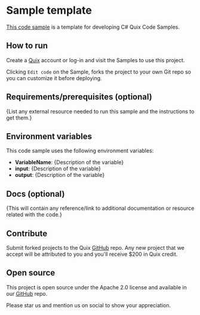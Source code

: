# Sample template

[This code sample](https://github.com/quixio/quix-samples/tree/main/csharp/empty) is a template for developing C# Quix Code Samples.

## How to run

Create a [Quix](https://portal.cloud.quix.io/signup?utm_campaign=github) account or log-in and visit the Samples to use this project.

Clicking `Edit code` on the Sample, forks the project to your own Git repo so you can customize it before deploying.

## Requirements/prerequisites (optional)

{List any external resource needed to run this sample and the instructions to get them.}

## Environment variables

This code sample uses the following environment variables:

- **VariableName**: {Description of the variable}
- **input**: {Description of the variable}
- **output**: {Description of the variable}

## Docs (optional)

{This will contain any reference/link to additional documentation or resource related with the code.}

## Contribute

Submit forked projects to the Quix [GitHub](https://github.com/quixio/quix-samples) repo. Any new project that we accept will be attributed to you and you'll receive $200 in Quix credit.

## Open source

This project is open source under the Apache 2.0 license and available in our [GitHub](https://github.com/quixio/quix-samples) repo.

Please star us and mention us on social to show your appreciation.

